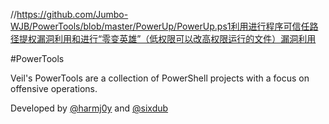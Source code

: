 //https://github.com/Jumbo-WJB/PowerTools/blob/master/PowerUp/PowerUp.ps1利用进行程序可信任路径提权漏洞利用和进行“零变英雄”（低权限可以改高权限运行的文件）漏洞利用


#PowerTools

Veil's PowerTools are a collection of PowerShell projects with a focus
on offensive operations.

Developed by [@harmj0y](https://twitter.com/harmj0y) and [@sixdub](https://twitter.com/sixdub)
